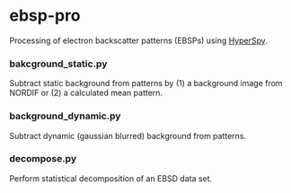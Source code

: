 # ebsp-pro

Processing of electron backscatter patterns (EBSPs) using [HyperSpy](https://github.com/hyperspy/hyperspy/).

### bakcground_static.py

Subtract static background from patterns by (1) a background image from NORDIF or (2) a calculated mean pattern.

### background_dynamic.py

Subtract dynamic (gaussian blurred) background from patterns.

### decompose.py

Perform statistical decomposition of an EBSD data set.

